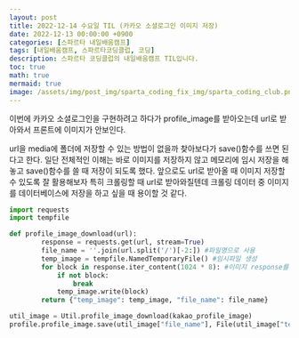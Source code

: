 ```yaml
---
layout: post
title: 2022-12-14 수요일 TIL (카카오 소셜로그인 이미지 저장)
date: 2022-12-13 00:00:00 +0900
categories: [스파르타 내일배움캠프]
tags: [내일배움캠프, 스파르타코딩클럽, 코딩]
description: 스파르타 코딩클럽의 내일배움캠프 TIL입니다.
toc: true
math: true
mermaid: true
image: /assets/img/post_img/sparta_coding_fix_img/sparta_coding_club.png
---
```

이번에 카카오 소셜로그인을 구현하려고 하다가 profile_image를 받아오는데 url로 받아와서 프론트에 이미지가 안보인다.

url을 media에 폴더에 저장할 수 있는 방법이 없을까 찾아보다가 save()함수를 쓰면 된다고 한다.  일단 전체적인 이해는 바로 이미지를 저장하지 않고 메모리에 임시 저장을 해놓고 save()함수를 쓸 때 저장이 되도록 했다.  앞으로도 url로 받아올 때 이미지 저장할 수 있도록 잘 활용해보자 특히 크롤링할 때 url로 받아와질텐데 크롤링 데이터 중 이미지를 데이터베이스에 저장을 하고 싶을 때 용이할 것 같다.

```python
import requests
import tempfile

def profile_image_download(url):
        response = requests.get(url, stream=True) 
        file_name = ''.join(url.split('/')[-2:]) #파일명으로 사용
        temp_image = tempfile.NamedTemporaryFile() #임시파일 생성
        for block in response.iter_content(1024 * 8): #이미지 response를 분할로 받기 위함
            if not block:
                break
            temp_image.write(block)
        return {"temp_image": temp_image, "file_name": file_name}

util_image = Util.profile_image_download(kakao_profile_image)
profile.profile_image.save(util_image["file_name"], File(util_image["temp_image"]))
```